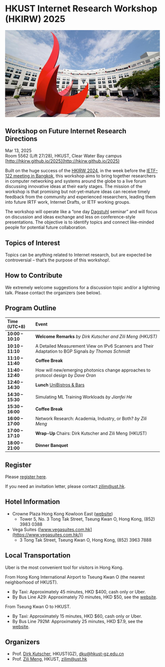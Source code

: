 # HKUST Internet Research Workshop (HKIRW) 2025

![hkust.png](hkust.png)

## Workshop on Future Internet Research Directions

Mar 13, 2025  
Room 5562 (Lift 27/28), HKUST, Clear Water Bay campus  
[http://hkirw.github.io/2025](http://hkirw.github.io/2025)

Built on the huge success of the [HKIRW 2024](http://hkirw.github.io/2024), in the week before the [IETF-122 meeting in Bangkok](https://www.ietf.org/how/meetings/122/), this workshop aims to bring together researchers in computer networking and systems around the globe to a live forum discussing innovative ideas at their early stages. 
The mission of the workshop is that promising but not-yet-mature ideas can receive timely feedback from the community and experienced researchers, leading them into future IRTF work, Internet Drafts, or IETF working groups.

The workshop will operate like a “one day [Dagstuhl](https://www.dagstuhl.de/) seminar” and will focus on discussion and ideas exchange and less on conference-style presentations. The objective is to identify topics and connect like-minded people for potential future collaboration.

## Topics of Interest

Topics can be anything related to Internet research, but are expected be controversial – that’s the purpose of this workshop\!.

## How to Contribute

We extremely welcome suggestions for a discussion topic and/or a lightning talk. Please contact the organizers (see below).

## Program Outline

| Time (UTC+8) | Event |
| :---- | :---- |
| **10:00 – 10:10** | **Welcome Remarks** *by Dirk Kutscher and Zili Meng (HKUST)* |
| **10:10 – 11:10** | A Detailed Measurement View on IPv6 Scanners and Their Adaptation to BGP Signals *by Thomas Schmidt* |
| **11:10 – 11:40** | **Coffee Break** |
| **11:40 – 12:40** | How will new/emerging photonics change approaches to protocol design *by Dave Oran* |
| **12:40 – 14:30** | **Lunch** [UniBistros & Bars](https://www.conferencelodge.hk/en/food-beverage/unibistroandbar.html) |
| **14:30 – 15:30** | Simulating ML Training Workloads *by Jianfei He* |
| **15:30 – 16:00** | **Coffee Break** |
| **16:00 – 17:00** | Network Research: Academia, Industry, or Both? *by Zili Meng* |
| **17:00 – 17:10** | **Wrap-Up** Chairs: Dirk Kutscher and Zili Meng (HKUST) |
| **18:00 – 21:00** | **Dinner Banquet** |


## Register

Please [register here](https://forms.gle/65X2dLbgPXnA4ciC8).

If you need an invitation letter, please contact [zilim@ust.hk](mailto:zilim@ust.hk).  

## Hotel Information

- Crowne Plaza Hong Kong Kowloon East ([website](https://www.ihg.com/crowneplaza/hotels/us/en/hong-kong/hkgtk/hoteldetail))  
  - Tower 5, No. 3 Tong Tak Street, Tseung Kwan O, Hong Kong, (852) 3983 0388  
- Vega Suites ([www.vegasuites.com.hk](https://www.vegasuites.com.hk/))  
  - 3 Tong Tak Street, Tseung Kwan O, Hong Kong, (852) 3963 7888

## Local Transportation

Uber is the most convenient tool for visitors in Hong Kong.

From Hong Kong International Airport to Tseung Kwan O (the nearest neighborhood of HKUST).

- By Taxi: Approximately 45 minutes, HKD $400, cash only or Uber.  
- By Bus Line A29: Approximately 70 minutes, HKD $50, see the [website](https://www.hongkong.net/transportation/to-from-airport/bus/a29).

From Tseung Kwan O to HKUST.

- By Taxi: Approximately 15 minutes, HKD $60, cash only or Uber.  
- By Bus Line 792M: Approximately 25 minutes, HKD $7.9, see the [website](https://hkbus.app/en/route/792m-1-tseung-kwan-o-station-sai-kung).

## Organizers

* Prof. [Dirk Kutscher](https://dirk-kutscher.info/), HKUST(GZ), [dku@hkust-gz.edu.cn](mailto:dku@hkust-gz.edu.cn)   
* Prof. [Zili Meng](https://zilimeng.com/), HKUST, [zilim@ust.hk](mailto:zilim@ust.hk) 
